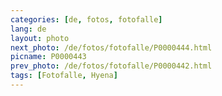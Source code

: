 ```yaml
---
categories: [de, fotos, fotofalle]
lang: de
layout: photo
next_photo: /de/fotos/fotofalle/P0000444.html
picname: P0000443
prev_photo: /de/fotos/fotofalle/P0000442.html
tags: [Fotofalle, Hyena]
---
```

